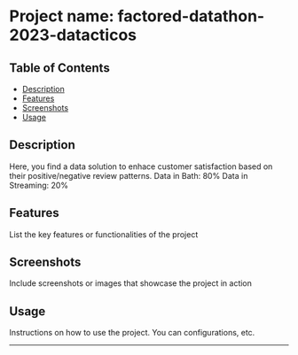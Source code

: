# Project name: factored-datathon-2023-datacticos

## Table of Contents 
- [Description](#description)
- [Features](#features)
- [Screenshots](#screenshots)
- [Usage](#usage)

## Description 

Here, you find a data solution to enhace customer satisfaction based on their positive/negative review patterns.
Data in Bath: 80% 
Data in Streaming: 20% 

## Features 

List the key features or functionalities of the project

## Screenshots 

Include screenshots or images that showcase the project in action 

## Usage

Instructions on how to use the project. You can configurations, etc.

---

